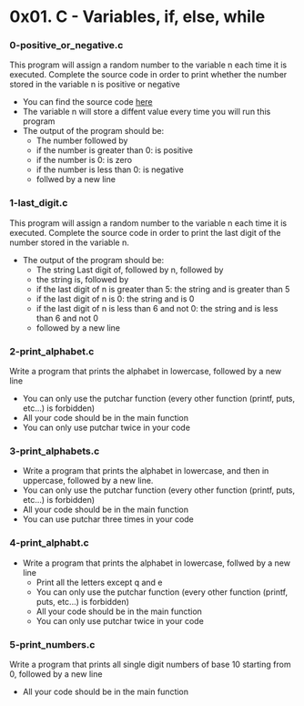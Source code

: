 # 0x01. C - Variables, if, else, while

### 0-positive_or_negative.c

This program will assign a random number to the variable n each time it is executed. Complete the source code in order to print whether the number stored in the variable n is positive or negative
* You can find the source code [here](https://github.com/alx-tools/0x01.c/blob/master/0-positive_or_negative_c)
* The variable n will store a diffent value every time you will run this program
* The output of the program should be:
    * The number followed by
	* if the number is greater than 0: is positive
	* if the number is 0: is zero
	* if the number is less than 0: is negative
    * follwed by a new line

### 1-last_digit.c
This program will assign a random number to the variable n each time it is executed. Complete the source code in order to print the last digit of the number stored in the variable n.
* The output of the program should be:
    * The string Last digit of, followed by n, followed by
    * the string is, followed by
	* if the last digit of n is greater than 5: the string and is greater than 5
	* if the last digit of n is 0: the string and is 0
	* if the last digit of n is less than 6 and not 0: the string and is less than 6 and not 0
    * followed by a new line

### 2-print_alphabet.c
Write a program that prints the alphabet in lowercase, followed by a new line
* You can only use the putchar function (every other function (printf, puts, etc...) is forbidden)
* All your code should be in the main function
* You can only use putchar twice in your code

### 3-print_alphabets.c
* Write a program that prints the alphabet in lowercase, and then in uppercase, followed by a new line.
* You can only use the putchar function (every other function (printf, puts, etc...) is forbidden)
* All your code should be in the main function
* You can use putchar three times in your code

### 4-print_alphabt.c
* Write a program that prints the alphabet in lowercase, follwed by a new line
    * Print all the letters except q and e
    * You can only use the putchar function (every other function (printf, puts, etc...) is forbidden)
    * All your code should be in the main function
    * You can only use putchar twice in your code

### 5-print_numbers.c
Write a program that prints all single digit numbers of base 10 starting from 0, followed by a new line
* All your code should be in the main function
